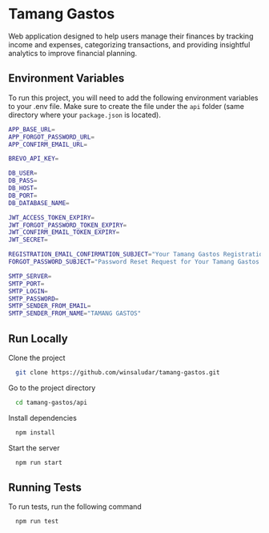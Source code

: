 # Tamang Gastos

Web application designed to help users manage their finances by tracking income and expenses, categorizing transactions, and providing insightful analytics to improve financial planning.

## Environment Variables

To run this project, you will need to add the following environment variables to your .env file.
Make sure to create the file under the `api` folder (same directory where your `package.json` is located).

```bash
APP_BASE_URL=
APP_FORGOT_PASSWORD_URL=
APP_CONFIRM_EMAIL_URL=

BREVO_API_KEY=

DB_USER=
DB_PASS=
DB_HOST=
DB_PORT=
DB_DATABASE_NAME=

JWT_ACCESS_TOKEN_EXPIRY=
JWT_FORGOT_PASSWORD_TOKEN_EXPIRY=
JWT_CONFIRM_EMAIL_TOKEN_EXPIRY=
JWT_SECRET=

REGISTRATION_EMAIL_CONFIRMATION_SUBJECT="Your Tamang Gastos Registration is Almost Complete"
FORGOT_PASSWORD_SUBJECT="Password Reset Request for Your Tamang Gastos Account"

SMTP_SERVER=
SMTP_PORT=
SMTP_LOGIN=
SMTP_PASSWORD=
SMTP_SENDER_FROM_EMAIL=
SMTP_SENDER_FROM_NAME="TAMANG GASTOS"
```

## Run Locally

Clone the project

```bash
  git clone https://github.com/winsaludar/tamang-gastos.git
```

Go to the project directory

```bash
  cd tamang-gastos/api
```

Install dependencies

```bash
  npm install
```

Start the server

```bash
  npm run start
```

## Running Tests

To run tests, run the following command

```bash
  npm run test
```
